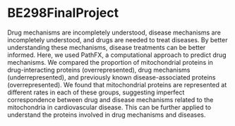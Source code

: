 # BE298FinalProject


Drug mechanisms are incompletely understood, disease mechanisms are incompletely understood, and drugs are needed to treat diseases. By better understanding these mechanisms, disease treatments can be better informed. Here, we used PathFX, a computational approach to predict drug mechanisms. We compared the proportion of mitochondrial proteins in drug-interacting proteins (overrepresented), drug mechanisms (underrepresented), and previously known disease-associated proteins (overrepresented). We found that mitochondrial proteins are represented at different rates in each of these groups, suggesting imperfect correspondence between drug and disease mechanisms related to the mitochondria in cardiovascular disease. This can be further applied to understand the proteins involved in drug mechanisms and diseases.

